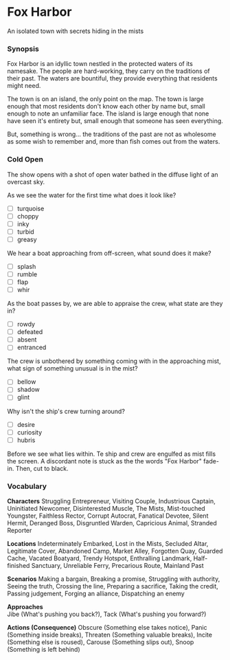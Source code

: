 # Fox Harbor

An isolated town with secrets hiding in the mists

### Synopsis

Fox Harbor is an idyllic town nestled in the protected waters of its namesake. The people are hard-working, they carry on the traditions of their past. The waters are bountiful, they provide everything that residents might need.

The town is on an island, the only point on the map. The town is large enough that most residents don't know each other by name but, small enough to note an unfamiliar face. The island is large enough that none have seen it's entirety but, small enough that someone has seen everything.

But, something is wrong... the traditions of the past are not as wholesome as some wish to remember and, more than fish comes out from the waters.

### Cold Open

The show opens with a shot of open water bathed in the diffuse light of an overcast sky.

As we see the water for the first time what does it look like?
- [ ] turquoise
- [ ] choppy
- [ ] inky
- [ ] turbid
- [ ] greasy

We hear a boat approaching from off-screen, what sound does it make?
- [ ] splash
- [ ] rumble
- [ ] flap
- [ ] whir

As the boat passes by, we are able to appraise the crew, what state are they in?
- [ ] rowdy
- [ ] defeated
- [ ] absent
- [ ] entranced

The crew is unbothered by something coming with in the approaching mist, what sign of something unusual is in the mist?
- [ ] bellow
- [ ] shadow
- [ ] glint

Why isn't the ship's crew turning around?
- [ ] desire
- [ ] curiosity
- [ ] hubris

Before we see what lies within. Te ship and crew are engulfed as mist fills the screen. A discordant note is stuck as the the words "Fox Harbor" fade-in. Then, cut to black.

### Vocabulary

**Characters**
Struggling Entrepreneur, Visiting Couple, Industrious Captain, Uninitiated Newcomer, Disinterested Muscle, The Mists, Mist-touched Youngster, Faithless Rector, Corrupt Autocrat, Fanatical Devotee, Silent Hermit, Deranged Boss, Disgruntled Warden, Capricious Animal, Stranded Reporter

**Locations**
Indeterminately Embarked, Lost in the Mists, Secluded Altar, Legitimate Cover, Abandoned Camp, Market Alley, Forgotten Quay, Guarded Cache, Vacated Boatyard, Trendy Hotspot, Enthralling Landmark, Half-finished Sanctuary, Unreliable Ferry, Precarious Route, Mainland Past

**Scenarios**
Making a bargain, Breaking a promise, Struggling with authority, Seeing the truth, Crossing the line, Preparing a sacrifice, Taking the credit, Passing judgement, Forging an alliance, Dispatching an enemy

**Approaches**  
Jibe (What's pushing you back?), Tack (What's pushing you forward?)

**Actions (Consequence)**
Obscure (Something else takes notice), Panic (Something inside breaks), Threaten (Something valuable breaks), Incite (Something else is roused), Carouse (Something slips out), Snoop (Something is left behind)
